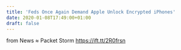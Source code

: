 ```yaml
---
title: 'Feds Once Again Demand Apple Unlock Encrypted iPhones'
date: 2020-01-08T17:49:00+01:00
draft: false
---
```


  
  
from News ≈ Packet Storm https://ift.tt/2R0frsn